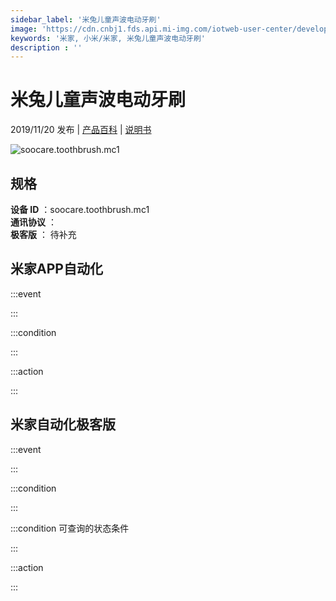 ```yaml
---
sidebar_label: '米兔儿童声波电动牙刷'
image: 'https://cdn.cnbj1.fds.api.mi-img.com/iotweb-user-center/developer_1679070104456wXa9i7oN.png?GalaxyAccessKeyId=AKVGLQWBOVIRQ3XLEW&Expires=9223372036854775807&Signature=xmY/2e75fkUqQUOIWizKSCMcxcU='
keywords: '米家, 小米/米家, 米兔儿童声波电动牙刷'
description : ''
---
```

# 米兔儿童声波电动牙刷

2019/11/20 发布 | [产品百科](https://home.mi.com/webapp/content/baike/product/index.html?model=soocare.toothbrush.mc1/) | [说明书](https://home.mi.com/views/introduction.html?model=soocare.toothbrush.mc1&region=cn)

![soocare.toothbrush.mc1](https://cdn.cnbj1.fds.api.mi-img.com/iotweb-user-center/developer_1679070104456wXa9i7oN.png?GalaxyAccessKeyId=AKVGLQWBOVIRQ3XLEW&Expires=9223372036854775807&Signature=xmY/2e75fkUqQUOIWizKSCMcxcU=)

## 规格  
> 
**设备 ID** ：soocare.toothbrush.mc1  
**通讯协议** ：  
**极客版**  ： 待补充 


## 米家APP自动化  

:::event  

:::

:::condition  

:::

:::action   

:::

## 米家自动化极客版  

:::event  

:::

:::condition  

:::

:::condition 可查询的状态条件  

:::

:::action  

:::

        
